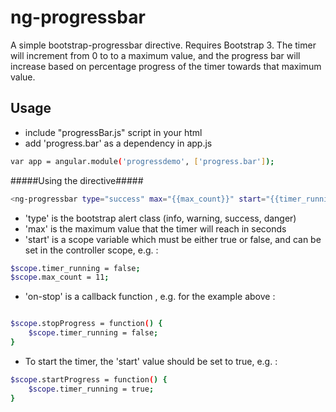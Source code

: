 ng-progressbar
=========

A simple bootstrap-progressbar directive. Requires Bootstrap 3.
The timer will increment from 0 to to a maximum value, and the progress bar will increase based on percentage progress of the timer towards that maximum value.


Usage
--------------

- include "progressBar.js" script in your html
- add 'progress.bar' as a dependency in app.js

```sh
var app = angular.module('progressdemo', ['progress.bar']);
```

#####Using the directive#####
```sh
<ng-progressbar type="success" max="{{max_count}}" start="{{timer_running}}" on-stop="stopProgress()"></ng-progressbar> 
```
- 'type' is the bootstrap alert class (info, warning, success, danger)
- 'max' is the maximum value that the timer will reach in seconds
- 'start' is a scope variable which must be either true or false, and can be set in the controller scope, e.g. :

```sh
$scope.timer_running = false;
$scope.max_count = 11;
```
- 'on-stop' is a callback function , e.g. for the example above : 

```sh

$scope.stopProgress = function() {
    $scope.timer_running = false;
}
```

- To start the timer, the 'start' value should be set to true, e.g. : 

```sh
$scope.startProgress = function() {
    $scope.timer_running = true;
}
```
